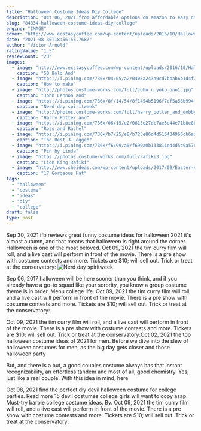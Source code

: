 ```yaml
---
title: "Halloween Costume Ideas Diy College"
description: "Oct 06, 2021 from affordable options on amazon to easy diy creations, costumes from netflixs hit south korean show squid game are sure to be inescapable this halloween."
slug: "84334-halloween-costume-ideas-diy-college"
engine: "IMAGE"
cover: "http://www.ecstasycoffee.com/wp-content/uploads/2016/10/Halloween-group-costume.jpg"
date: "2021-08-30T18:56:55.768Z"
author: "Victor Arnold"
ratingValue: "1.5"
reviewCount: "23"
images:
  - image: "http://www.ecstasycoffee.com/wp-content/uploads/2016/10/Halloween-group-costume.jpg"
    caption: "50 Bold And"
  - image: "https://i.pinimg.com/736x/04/05/a2/0405a243a0cd7bbab6b1d4f2648944fc--fruit-costumes-fun-halloween-costumes.jpg"
    caption: "How to make"
  - image: "http://photos.costume-works.com/full/john_n_yoko_ono1.jpg"
    caption: "John Lennon and"
  - image: "https://i.pinimg.com/736x/8f/14/54/8f1454b5196f7ef5a56b994f5090307e--nerd-outfit-spirit-week-homecoming-week.jpg"
    caption: "Nerd day spiritweek"
  - image: "http://photos.costume-works.com/full/harry_potter_and_dobby4.jpg"
    caption: "Harry Potter and"
  - image: "https://i.pinimg.com/736x/06/15/e2/0615e27dc7ae5e44e71b8e86f8ec717c.jpg"
    caption: "Ross and Rachel"
  - image: "https://i.pinimg.com/736x/b7/25/e8/b725e86d4d516434966cb6adf7ef23b9--nemo-pet-costumes.jpg"
    caption: "The Best 3-Legged"
  - image: "https://i.pinimg.com/736x/f6/99/a0/f699a0b133811ed4d5c9a578af6767a5.jpg"
    caption: "Pin by Linda"
  - image: "https://photos.costume-works.com/full/rafiki3.jpg"
    caption: "Lion King Rafiki"
  - image: "http://www.sheideas.com/wp-content/uploads/2017/09/Easter-Hat-Ideas-for-Easter-Party.jpg"
    caption: "17 Gorgeous Hat"
tags:
  - "halloween"
  - "costume"
  - "ideas"
  - "diy"
  - "college"
draft: false
type: post
---
```


Sep 30, 2021 ifb  reviews  great funny costume ideas for halloween 2021 it's almost autumn, and that means that halloween is right around the corner. Halloween is one of the most beloved. Oct 09, 2021 the tim curry film will roll, and a live cast will perform in front of the movie. There is a pre show with costume contests and more. Tickets are $10; will sell out. Trick or treat at the conservatory:
![Nerd day spiritweek](https://i.pinimg.com/736x/8f/14/54/8f1454b5196f7ef5a56b994f5090307e--nerd-outfit-spirit-week-homecoming-week.jpg "Nerd day spiritweek")

Sep 06, 2017 halloween will be here sooner than you think, and if you already have a go-to squad like your sorority, you know a group costume theme is in order. Menu college life. Oct 09, 2021 the tim curry film will roll, and a live cast will perform in front of the movie. There is a pre show with costume contests and more. Tickets are $10; will sell out. Trick or treat at the conservatory:
<!--inArticleAds-->

<!--galleryOne-->

Oct 09, 2021 the tim curry film will roll, and a live cast will perform in front of the movie. There is a pre show with costume contests and more. Tickets are $10; will sell out. Trick or treat at the conservatory:Oct 02, 2021 the top halloween costume ideas of 2021 for men. Before we dive into the slew of halloween costumes for men, as the big day gets closer and those halloween party
<!--inArticleAds-->

<!--galleryTwo-->

But, and there is a but, a good couples costume always has that instant recognizability, an effortless tandem and most of all, good chemistry. Yes, just like a real couple. With this idea in mind, here
<!--galleryThree-->

Oct 08, 2021 find the perfect diy devil halloween costume for college parties. Read more 15 devil costumes college girls will want to copy asap. Must-try barbie college costume ideas. By. Oct 09, 2021 the tim curry film will roll, and a live cast will perform in front of the movie. There is a pre show with costume contests and more. Tickets are $10; will sell out. Trick or treat at the conservatory: